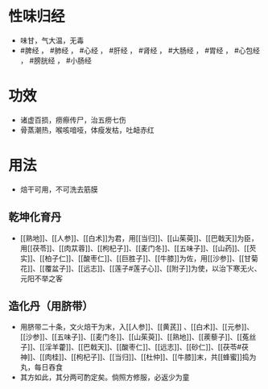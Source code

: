 # 性味归经
- 味甘，气大温，无毒
- #脾经 ， #肺经 ， #心经 ， #肝经 ， #肾经 ， #大肠经 ， #胃经 ， #心包经 ， #膀胱经 ， #小肠经 
# 功效
- 诸虚百损，痨瘵传尸，治五痨七伤
- 骨蒸潮热，喉咳喑哑，体瘦发枯，吐衄赤红
# 用法
- 焙干可用，不可洗去筋膜
## 乾坤化育丹
- [[熟地]]、[[人参]]、[[白术]]为君，用[[当归]]、[[山茱萸]]、[[巴戟天]]为臣，用[[茯苓]]、[[肉苁蓉]]、[[枸杞子]]、[[麦门冬]]、[[五味子]]、[[山药]]、[[芡实]]、[[柏子仁]]、[[酸枣仁]]、[[巨胜子]]、[[牛膝]]为佐，用[[沙参]]、[[甘菊花]]、[[覆盆子]]、[[远志]]、[[莲子#莲子心]]、[[附子]]为使，以治下寒无火、元阳不举之客
## 造化丹（用脐带）
- 用脐带二十条，文火焙干为末，入[[人参]]、[[黄芪]] 、[[白术]]、[[元参]]、[[沙参]]、[[五味子]]、[[麦门冬]]、[[山茱萸]]、[[熟地]]、[[蒺藜子]]、[[菟丝子]]、[[淫羊藿]]、[[巴戟天]]、[[酸枣仁]]、[[远志]]、[[砂仁]]、[[茯苓#茯神]]、[[肉桂]]、[[枸杞子]]、[[当归]]、[[杜仲]]、[[牛膝]]末，共[[蜂蜜]]捣为丸，每日吞食
- 其方如此，其分两可酌定矣。倘照方修服，必返少为童